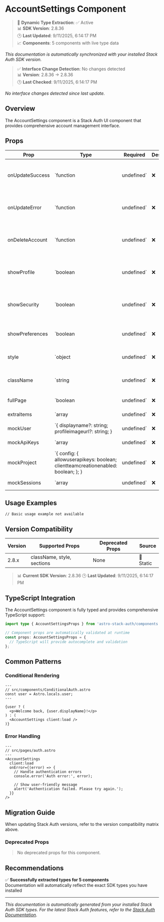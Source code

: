 # AccountSettings Component

> 🔄 **Dynamic Type Extraction**: ✅ Active  
> 📊 **SDK Version**: 2.8.36  
> 🕒 **Last Updated**: 9/11/2025, 6:14:17 PM  
> 📈 **Components**: 5 components with live type data

*This documentation is automatically synchronized with your installed Stack Auth SDK version.*

> ✅ **Interface Change Detection**: No changes detected  
> 📊 **Version**: 2.8.36 → 2.8.36  
> 🕒 **Last Checked**: 9/11/2025, 6:14:17 PM

*No interface changes detected since last update.*

## Overview

The AccountSettings component is a Stack Auth UI component that provides comprehensive account management interface.



## Props

| Prop | Type | Required | Description | Source |
|------|------|----------|-------------|--------|
| onUpdateSuccess | `function | undefined` | ❌ | Callback function called when profile update succeeds | 📝 Static |
| onUpdateError | `function | undefined` | ❌ | Callback function called when profile update fails | 📝 Static |
| onDeleteAccount | `function | undefined` | ❌ | Callback function called when user deletes their account | 📝 Static |
| showProfile | `boolean | undefined` | ❌ | Whether to show the profile settings section | 📝 Static |
| showSecurity | `boolean | undefined` | ❌ | Whether to show the security settings section | 📝 Static |
| showPreferences | `boolean | undefined` | ❌ | Whether to show the preferences section | 📝 Static |
| style | `object | undefined` | ❌ | Custom CSS styles for the component | 📝 Static |
| className | `string | undefined` | ❌ | CSS class name for custom styling | 📝 Static |
| fullPage | `boolean | undefined` | ❌ | fullPage property | 🔄 Dynamic |
| extraItems | `array | undefined` | ❌ | extraItems property | 🔄 Dynamic |
| mockUser | `{ displayname?: string; profileimageurl?: string; } | undefined` | ❌ | mockUser property | 🔄 Dynamic |
| mockApiKeys | `array | undefined` | ❌ | mockApiKeys property | 🔄 Dynamic |
| mockProject | `{ config: { allowuserapikeys: boolean; clientteamcreationenabled: boolean; }; } | undefined` | ❌ | mockProject property | 🔄 Dynamic |
| mockSessions | `array | undefined` | ❌ | mockSessions property | 🔄 Dynamic |

## Usage Examples

```astro
// Basic usage example not available
```

## Version Compatibility

| Version | Supported Props | Deprecated Props | Source |
|---------|-----------------|------------------|--------|
| 2.8.x | className, style, sections | None | 📝 Static |

> 📊 **Current SDK Version**: 2.8.36
> 🕒 **Last Updated**: 9/11/2025, 6:14:17 PM


## TypeScript Integration

The AccountSettings component is fully typed and provides comprehensive TypeScript support:

```typescript
import type { AccountSettingsProps } from 'astro-stack-auth/components';

// Component props are automatically validated at runtime
const props: AccountSettingsProps = {
  // TypeScript will provide autocomplete and validation
};
```

## Common Patterns

### Conditional Rendering

```astro
---
// src/components/ConditionalAuth.astro
const user = Astro.locals.user;
---

{user ? (
  <p>Welcome back, {user.displayName}!</p>
) : (
  <AccountSettings client:load />
)}
```

### Error Handling

```astro
---
// src/pages/auth.astro
---
<AccountSettings
  client:load
  onError={(error) => {
    // Handle authentication errors
    console.error('Auth error:', error);
    
    // Show user-friendly message
    alert('Authentication failed. Please try again.');
  }}
/>
```

## Migration Guide

When updating Stack Auth versions, refer to the version compatibility matrix above. 

### Deprecated Props

> No deprecated props for this component.


## Recommendations

✅ **Successfully extracted types for 5 components**  
Documentation will automatically reflect the exact SDK types you have installed



---

*This documentation is automatically generated from your installed Stack Auth SDK types. For the latest Stack Auth features, refer to the [Stack Auth Documentation](https://docs.stack-auth.com/).*
